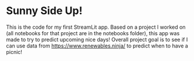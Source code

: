 # Sunny Side Up!

This is the code for my first StreamLit app. Based on a project I worked on (all notebooks for that project are in the notebooks folder), this app was made to try to predict upcoming nice days! Overall project goal is to see if I can use data from https://www.renewables.ninja/ to predict when to have a picnic!
